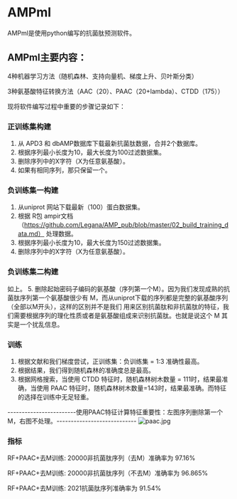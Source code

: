 # AMPml
AMPml是使用python编写的抗菌肽预测软件。

## AMPml主要内容：

4种机器学习方法（随机森林、支持向量机、梯度上升、贝叶斯分类）

3种氨基酸特征转换方法（AAC（20）、PAAC（20+lambda）、CTDD（175））

现将软件编写过程中重要的步骤记录如下：

### 正训练集构建
1. 从 APD3 和 dbAMP数据库下载最新抗菌肽数据，合并2个数据库。
2. 根据序列最小长度为10，最大长度为100过滤数据集。
3. 删除序列中的X字符（X为任意氨基酸）。
4. 如果有相同序列，那只保留一个。
### 负训练集一构建
1. 从uniprot 网站下载最新（100）蛋白数据集。
2. 根据 R包 ampir文档 （https://github.com/Legana/AMP_pub/blob/master/02_build_training_data.md） 处理数据。
3. 根据序列最小长度为10，最大长度为150过滤数据集。
4. 删除序列中的X字符（X为任意氨基酸）。
### 负训练集二构建
如上。
5. 删除起始密码子编码的氨基酸（序列第一个M）。因为我们发现成熟的抗菌肽序列第一个氨基酸很少有 M，而从uniprot下载的序列都是完整的氨基酸序列（全部以M开头），这样的区别并不是我们
用来区别抗菌肽和非抗菌肽的特征，我们需要根据序列的理化性质或者是氨基酸组成来识别抗菌肽。也就是说这个 M 其实是一个扰乱信息。
### 训练
1. 根据文献和我们梯度尝试，正训练集：负训练集 = 1:3 准确性最高。
2. 根据结果，我们得到随机森林的准确度总是最高。
3. 根据网格搜索，当使用 CTDD 特征时，随机森林树木数量 = 111时，结果最准确，当使用 PAAC 特征时，随机森林树木数量=143时，结果最准确。而特征的选择在训练中无足轻重。

------------------------使用PAAC特征计算特征重要性：左图序列删除第一个M，右图不处理。----------------------------
![paac.jpg](https://i.loli.net/2020/11/24/Gm2xbs1niZNa5j4.jpg)

### 指标
RF+PAAC+去M训练: 20000非抗菌肽序列（去M）准确率为 97.16%

RF+PAAC+去M训练: 20000非抗菌肽序列（不去M）准确率为 96.865%

RF+PAAC+去M训练: 2021抗菌肽序列准确率为 91.54%
